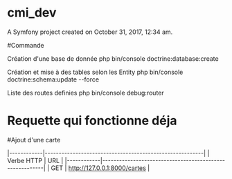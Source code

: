 cmi_dev
=======

A Symfony project created on October 31, 2017, 12:34 am.

#Commande 

Création d'une base de donnée 
php bin/console doctrine:database:create

Création et mise à des tables selon les Entity 
php bin/console doctrine:schema:update --force

Liste des routes definies
php bin/console debug:router



Requette qui fonctionne déja
============================

#Ajout d'une carte
 
 |------------|---------------------------------------------------------|
 | Verbe HTTP |						URL                                 |
 |------------|---------------------------------------------------------|
 |  GET       |           http://127.0.0.1:8000/cartes                  |
 